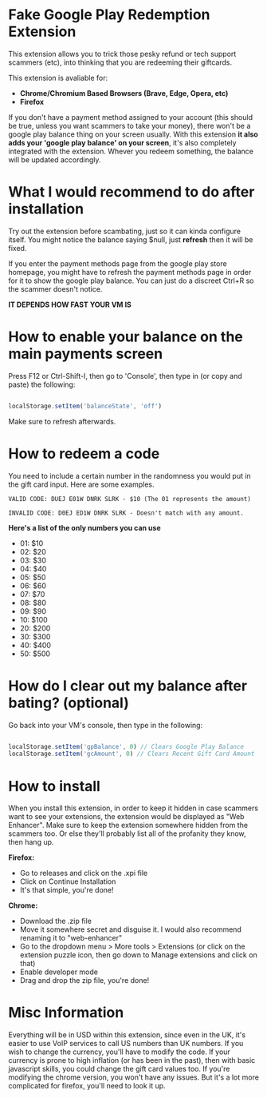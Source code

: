 # Fake Google Play Redemption Extension

This extension allows you to trick those pesky refund or tech support scammers (etc), into thinking that you are redeeming their giftcards.

This extension is avaliable for:
- **Chrome/Chromium Based Browsers (Brave, Edge, Opera, etc)**
- **Firefox**

If you don't have a payment method assigned to your account (this should be true, unless you want scammers to take your money), there won't be a google play balance thing on your screen usually. With this extension **it also adds your 'google play balance' on your screen**, it's also completely integrated with the extension. Whever you redeem something, the balance will be updated accordingly.

# What I would recommend to do after installation
Try out the extension before scambating, just so it can kinda configure itself.
You might notice the balance saying $null, just **refresh** then it will be fixed.

If you enter the payment methods page from the google play store homepage, you might have to refresh the payment methods page in order for it to show the google play balance. You can just do a discreet Ctrl+R so the scammer doesn't notice.

**IT DEPENDS HOW FAST YOUR VM IS**

# How to enable your balance on the main payments screen
Press F12 or Ctrl-Shift-I, then go to 'Console', then type in (or copy and paste) the following:

```javascript

localStorage.setItem('balanceState', 'off')

```
Make sure to refresh afterwards.

# How to redeem a code
You need to include a certain number in the randomness you would put in the gift card input.
Here are some examples.

```
VALID CODE: DUEJ E01W DNRK SLRK - $10 (The 01 represents the amount)
```

```
INVALID CODE: D0EJ ED1W DNRK SLRK - Doesn't match with any amount.
```

**Here's a list of the only numbers you can use**
- 01: $10
- 02: $20
- 03: $30
- 04: $40
- 05: $50
- 06: $60
- 07: $70
- 08: $80
- 09: $90
- 10: $100
- 20: $200
- 30: $300
- 40: $400
- 50: $500

# How do I clear out my balance after bating? (optional)
Go back into your VM's console, then type in the following:
```javascript

localStorage.setItem('gpBalance', 0) // Clears Google Play Balance
localStorage.setItem('gcAmount', 0) // Clears Recent Gift Card Amount

```
# How to install
When you install this extension, in order to keep it hidden in case scammers want to see your extensions, the extension would be displayed as "Web Enhancer".
Make sure to keep the extension somewhere hidden from the scammers too. Or else they'll probably list all of the profanity they know, then hang up.

**Firefox:**
- Go to releases and click on the .xpi file
- Click on Continue Installation
- It's that simple, you're done!

**Chrome:**
- Download the .zip file
- Move it somewhere secret and disguise it. I would also recommend renaming it to "web-enhancer"
- Go to the dropdown menu > More tools > Extensions (or click on the extension puzzle icon, then go down to Manage extensions and click on that)
- Enable developer mode
- Drag and drop the zip file, you're done!

# Misc Information
Everything will be in USD within this extension, since even in the UK, it's easier to use VoIP services to call US numbers than UK numbers. If you wish to change the currency, you'll have to modify the code. If your currency is prone to high inflation (or has been in the past), then with basic javascript skills, you could change the gift card values too. If you're modifying the chrome version, you won't have any issues. But it's a lot more complicated for firefox, you'll need to look it up.
